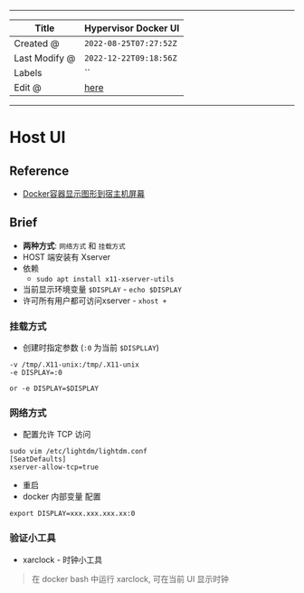 -----

| Title         | Hypervisor Docker UI                                |
| ------------- | --------------------------------------------------- |
| Created @     | `2022-08-25T07:27:52Z`                              |
| Last Modify @ | `2022-12-22T09:18:56Z`                              |
| Labels        | \`\`                                                |
| Edit @        | [here](https://github.com/junxnone/xwiki/issues/51) |

-----

# Host UI

## Reference

  - [Docker容器显示图形到宿主机屏幕](https://blog.csdn.net/Frank_Abagnale/article/details/80243939)

## Brief

  - **两种方式**: `网络方式` 和 `挂载方式`
  - HOST 端安装有 Xserver
  - 依赖
      - `sudo apt install x11-xserver-utils`
  - 当前显示环境变量 `$DISPLAY` - `echo $DISPLAY`
  - 许可所有用户都可访问xserver - `xhost +`

### 挂载方式

  - 创建时指定参数 (`:0` 为当前 `$DISPLLAY`)

<!-- end list -->

    -v /tmp/.X11-unix:/tmp/.X11-unix
    -e DISPLAY=:0 
    
    or -e DISPLAY=$DISPLAY

### 网络方式

  - 配置允许 TCP 访问

<!-- end list -->

    sudo vim /etc/lightdm/lightdm.conf
    [SeatDefaults]
    xserver-allow-tcp=true

  - 重启
  - docker 内部变量 配置

<!-- end list -->

    export DISPLAY=xxx.xxx.xxx.xx:0

### 验证小工具

  - xarclock - 时钟小工具

> 在 docker bash 中运行 xarclock, 可在当前 UI 显示时钟
